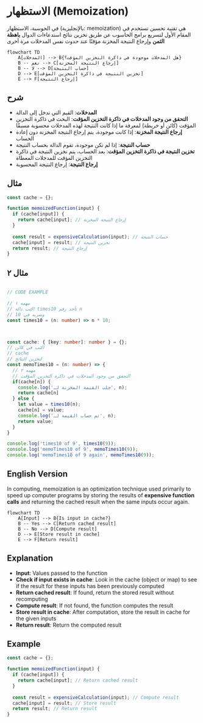 # الاستظهار (Memoization)

في الحوسبة، الاستظهار (بالإنجليزية: memoization) هي 
تقنية تحسين تستخدم في المقام الأول لتسريع برامج الحاسوب عن طريق تخزين نتائج استدعاءات الدوال **باهظة الثمن** وإرجاع النتيجة المخزنة مؤقتًا عند حدوث نفس المدخلات مرة أخرى

```mermaid
flowchart TD
    A[المدخلات] --> B{هل المدخلات موجودة في ذاكرة التخزين المؤقت؟}
    B -- نعم --> C[إرجاع النتيجة المخزنة]
    B -- لا --> D[حساب النتيجة]
    D --> E[تخزين النتيجة في ذاكرة التخزين المؤقت]
    E --> F[إرجاع النتيجة]
```

## شرح
- **المدخلات**: القيم التي تدخل إلى الدالة
- **التحقق من وجود المدخلات في ذاكرة التخزين المؤقت**: البحث في ذاكرة التخزين المؤقت (كائن أو خريطة) لمعرفة ما إذا كانت النتيجة لهذه المدخلات محسوبة مسبقًا
- **إرجاع النتيجة المخزنة**: إذا كانت موجودة، يتم إرجاع النتيجة المخزنة دون إعادة الحساب
- **حساب النتيجة**: إذا لم تكن موجودة، تقوم الدالة بحساب النتيجة
- **تخزين النتيجة في ذاكرة التخزين المؤقت**: بعد الحساب، يتم تخزين النتيجة في ذاكرة التخزين المؤقت للمدخلات المعطاة
- **إرجاع النتيجة**: إرجاع النتيجة المحسوبة

## مثال
```javascript
const cache = {};

function memoizedFunction(input) {
  if (cache[input]) {
    return cache[input]; // إرجاع النتيجة المخزنة
  }
  
  const result = expensiveCalculation(input); // حساب النتيجة
  cache[input] = result; // تخزين النتيجة
  return result; // إرجاع النتيجة
}
```

## مثال ٢

```typescript

// CODE EXAMPLE

// مهمه ١
// اكتب دالة times10 تأخذ رقم n
// وضربه في 10 
const times10 = (n: number) => n * 10; 



const cache: { [key: number]: number } = {};
// اكتب في كائن 
// cache
// لتخزين النتائج
const memoTimes10 = (n: number) => { 
  // مهمه ٢
  // التحقق من وجود المدخلات في ذاكرة التخزين المؤقت
  if(cache[n]) {
    console.log('جلب القيمة المخزنة لـ', n);
    return cache[n]
  } else {
    let value = times10(n);
    cache[n] = value;
    console.log('تم حساب القيمة لـ', n);
    return value;
  }
}

console.log('times10 of 9', times10(9));
console.log('memoTimes10 of 9', memoTimes10(9));
console.log('memoTimes10 of 9 again', memoTimes10(9));
```

## English Version
In computing, memoization is an optimization technique used primarily to speed up computer programs by storing the results of **expensive function calls** and returning the cached result when the same inputs occur again.

```mermaid
flowchart TD
    A[Input] --> B{Is input in cache?}
    B -- Yes --> C[Return cached result]
    B -- No --> D[Compute result]
    D --> E[Store result in cache]
    E --> F[Return result]
```

## Explanation
- **Input**: Values passed to the function
- **Check if input exists in cache**: Look in the cache (object or map) to see if the result for these inputs has been previously computed
- **Return cached result**: If found, return the stored result without recomputing
- **Compute result**: If not found, the function computes the result
- **Store result in cache**: After computation, store the result in cache for the given inputs
- **Return result**: Return the computed result

## Example
```javascript
const cache = {};

function memoizedFunction(input) {
  if (cache[input]) {
    return cache[input]; // Return cached result
  }
  
  const result = expensiveCalculation(input); // Compute result
  cache[input] = result; // Store result
  return result; // Return result
}